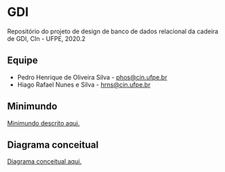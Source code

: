 # GDI
Repositório do projeto de design de banco de dados relacional da cadeira de GDI, CIn - UFPE, 2020.2


## Equipe

* Pedro Henrique de Oliveira Silva - phos@cin.ufpe.br
* Hiago Rafael Nunes e Silva - hrns@cin.ufpe.br

## Minimundo
[Minimundo descrito aqui.](minimundo.md)

## Diagrama conceitual
[Diagrama conceitual aqui.](Diagrama%20conceitual.pdf)
